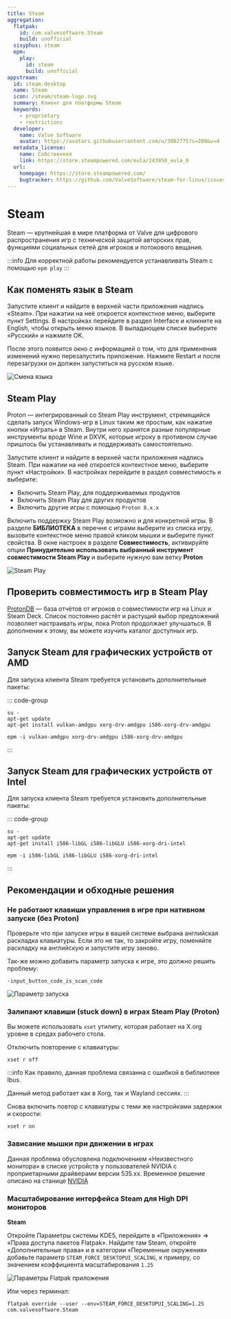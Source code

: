 ```yaml
---
title: Steam
aggregation:
  flatpak:
    id: com.valvesoftware.Steam
    build: unofficial
  sisyphus: steam
  epm:
    play:
      id: steam
      build: unofficial
appstream:
  id: steam.desktop
  name: Steam
  icon: /steam/steam-logo.svg
  summary: Клиент для платформы Steam
  keywords:
    - proprietary
    - restrictions
  developer:
    name: Valve Software
    avatar: https://avatars.githubusercontent.com/u/3082775?s=200&v=4
  metadata_license:
    name: Собственная
    link: https://store.steampowered.com/eula/243950_eula_0
  url:
    homepage: https://store.steampowered.com/
    bugtracker: https://github.com/ValveSoftware/steam-for-linux/issues
---
```


# Steam

Steam — крупнейшая в мире платформа от Valve для цифрового распространения игр с технической защитой авторских прав, функциями социальных сетей для игроков и потокового вещания.

:::info
Для корректной работы рекомендуется устанавливать Steam с помощью `epm play`
:::

<!--@include: @apps/.parts/install/content-repo.md-->
<!--@include: @apps/.parts/install/content-flatpak.md-->
<!--@include: @apps/.parts/install/content-epm-play.md-->

## Как поменять язык в Steam

Запустите клиент и найдите в верхней части приложения надпись «Steam». При нажатии на неё откроется контекстное меню, выберите пункт Settings. В настройках перейдите в раздел Interface и кликните на English, чтобы открыть меню языков. В выпадающем списке выберите «Русский» и нажмите OK.

После этого появится окно с информацией о том, что для применения изменений нужно перезапустить приложение. Нажмите Restart и после перезагрузки он должен запуститься на русском языке.

![Смена языка](/steam/steam-change_language.gif)

## Steam Play

Proton — интегрированный со Steam Play инструмент, стремящийся сделать запуск Windows-игр в Linux таким же простым, как нажатие кнопки «Играть» в Steam. Внутри него хранятся разные популярные инструменты вроде Wine и DXVK, которые игроку в противном случае пришлось бы устанавливать и поддерживать самостоятельно.

Запустите клиент и найдите в верхней части приложения надпись Steam. При нажатии на неё откроется контекстное меню, выберите пункт «Настройки». В настройках перейдите в раздел совместимость и выберите:

- Включить Steam Play, для поддерживаемых продуктов
- Включить Steam Play для других продуктов
- Включить другие игры с помощью `Proton 8.x.x`

Включить поддержку Steam Play возможно и для конкретной игры. В разделе **БИБЛИОТЕКА** в перечне с играми выберите из списка игру, вызовите контекстное меню правой кликом мышки и выберите пункт свойства. В окне настроек в разделе **Совместимость**, активируйте опции **Принудительно использовать выбранный инструмент совместимости Steam Play** и выберите нужную вам ветку **Proton**

![Steam Play](/steam/steam_play.gif)

## Проверить совместимость игр в Steam Play

[ProtonDB](https://www.protondb.com/) — база отчётов от игроков о совместимости игр на Linux и Steam Deck. Список постоянно растёт и растущий выбор предложений позволяет настраивать игры, пока Proton продолжает улучшаться. В дополнении к этому, вы можете изучить каталог доступных игр.

## Запуск Steam для графических устройств от AMD

Для запуска клиента Steam требуется установить дополнительные пакеты:

::: code-group

```shell[apt-get]
su -
apt-get update
apt-get install vulkan-amdgpu xorg-drv-amdgpu i586-xorg-drv-amdgpu
```

```shell[epm]
epm -i vulkan-amdgpu xorg-drv-amdgpu i586-xorg-drv-amdgpu
```

:::

## Запуск Steam для графических устройств от Intel

Для запуска клиента Steam требуется установить дополнительные пакеты:

::: code-group

```shell[apt-get]
su -
apt-get update
apt-get install i586-libGL i586-libGLU i586-xorg-dri-intel
```

```shell[epm]
epm -i i586-libGL i586-libGLU i586-xorg-dri-intel
```

:::

## Рекомендации и обходные решения

### Не работают клавиши управления в игре при нативном запуске (без Proton)

Проверьте что при запуске игры в вашей системе выбрана английская раскладка клавиатуры. Если это не так, то закройте игру, поменяйте раскладку на английскую и запустите игру заново.

Так-же можно добавить параметр запуска к игре, это должно решить проблему:

```shell
-input_button_code_is_scan_code
```

![Параметр запуска](/steam/steam-game_options.png)

### Залипают клавиши (stuck down) в играх Steam Play (Proton)

Вы можете использовать `xset` утилиту, которая работает на X.org уровне в средах рабочего стола.

Отключить повторение с клавиатуры:

```shell
xset r off
```

:::info
Как правило, данная проблема связанна с ошибкой в библиотеке Ibus.

Данный метод работает как в Xorg, так и Wayland сессиях.
:::

Снова включить повтор с клавиатуры с теми же настройками задержки и скорости:

```shell
xset r on
```

### Зависание мышки при движении в играх

Данная проблема обусловлена подключением «Неизвестного монитора» в списке устройств у пользователей NVIDIA c проприетарными драйверами версии 535.xx. Временное решение описано на станице [NVIDIA](https://alt-gnome.wiki/nvidia.html#%C2%AB%D0%BD%D0%B5%D0%B8%D0%B7%D0%B2%D0%B5%D1%81%D1%82%D0%BD%D1%8B%D0%B8-%D0%BC%D0%BE%D0%BD%D0%B8%D1%82%D0%BE%D1%80%C2%BB-%D0%B2-%D0%BD%D0%B0%D1%81%D1%82%D1%80%D0%BE%D0%B8%D0%BA%D0%B0%D1%85-%D0%B4%D0%B8%D1%81%D0%BF%D0%BB%D0%B5%D0%B5%D0%B2-%D0%B2-%D1%81%D0%B5%D1%81%D1%81%D0%B8%D0%B8-wayland)

### Масштабирование интерфейса Steam для High DPI мониторов

**Steam <Badge type="tip" text="Flatpak" />**

Откройте Параметры системы KDE5, перейдите в «Приложения» => «Права доступа пакетов Flatpak». Найдите там Steam, откройте «Дополнительные права» и в категории «Переменные окружения» добавьте параметр `STEAM_FORCE_DESKTOPUI_SCALING`, к примеру, со значением коэффициента масштабирования `1.25`

![Параметры Flatpak приложения](/steam/steam-flatpak_options.png)

Или через терминал:

```shell
flatpak override --user --env=STEAM_FORCE_DESKTOPUI_SCALING=1.25 com.valvesoftware.Steam
```
